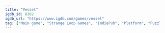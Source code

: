 ```yaml
---
title: "Vessel"
igdb_id: 8382
igdb_url: "https://www.igdb.com/games/vessel"
tag: ["Main game", "Strange Loop Games", "IndiePub", "Platform", "Puzzle", "Strategy", "Indie", "Single player", "Side view", "Action", "Fantasy"]
---
```

